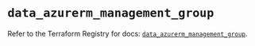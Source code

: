 # `data_azurerm_management_group`

Refer to the Terraform Registry for docs: [`data_azurerm_management_group`](https://registry.terraform.io/providers/hashicorp/azurerm/3.96.0/docs/data-sources/management_group).
